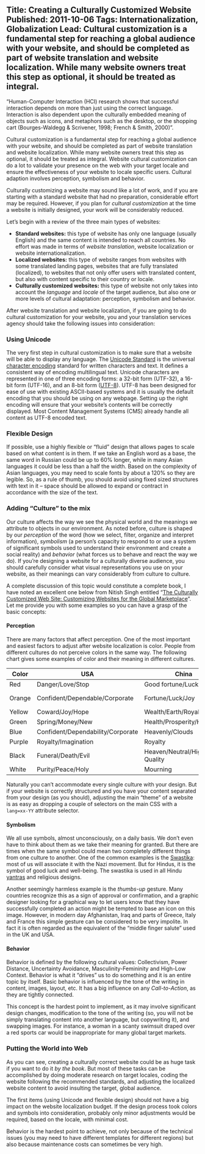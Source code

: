 Title: Creating a Culturally Customized Website
Published: 2011-10-06
Tags: Internationalization, Globalization
Lead: Cultural customization is a fundamental step for reaching a global audience with your website, and should be completed as part of website translation and website localization. While many website owners treat this step as optional, it should be treated as integral.
---
“Human-Computer Interaction (HCI) research shows that successful interaction depends on more than just using the correct language. Interaction is also dependent upon the culturally embedded meaning of objects such as icons, and metaphors such as the desktop, or the shopping cart (Bourges-Waldegg &amp; Scrivener, 1998; French &amp; Smith, 2000)”.

Cultural customization is a fundamental step for reaching a global audience with your website, and should be completed as part of website translation and website localization. While many website owners treat this step as optional, it should be treated as integral. Website cultural customization can do a lot to validate your presence on the web with your target locale and ensure the effectiveness of your website to locale specific users. Cultural adaption involves perception, symbolism and behavior.

Culturally customizing a website may sound like a lot of work, and if you are starting with a standard website that had no preparation, considerable effort may be required. However, if you plan for *cultural customization* at the time a website is initially designed, your work will be considerably reduced.

Let’s begin with a review of the three main types of websites:

* **Standard websites:** this type of website has only one language (usually English) and the same content is intended to reach all countries. No effort was made in terms of *website translation*, website localization or website internationalization.
* **Localized websites:** this type of website ranges from websites with some translated landing pages, websites that are fully translated (localized), to websites that not only offer users with translated content, but also with content specific to their country or locale.
* **Culturally customized websites:** this type of website not only takes into account the *language* and *locale* of the target audience, but also one or more levels of cultural adaptation: perception, symbolism and behavior.

After website translation and website localization, if you are going to do cultural customization for your website, you and your translation services agency should take the following issues into consideration:

### Using Unicode
The very first step in cultural customization is to make sure that a website will be able to display any language. The [Unicode Standard](http://unicode.org/standard/standard.html) is the universal [character encoding](http://en.wikipedia.org/wiki/Character_encoding) standard for written characters and text. It defines a consistent way of encoding multilingual text. Unicode characters are represented in one of three encoding forms: a 32-bit form (UTF-32), a 16-bit form (UTF-16), and an 8-bit form ([UTF-8](http://en.wikipedia.org/wiki/UTF-8)). UTF-8 has been designed for ease of use with existing ASCII-based systems and it is usually the default encoding that you should be using on any webpage. Setting up the right encoding will ensure that your website’s contents will be correctly displayed. Most Content Management Systems (CMS) already handle all content as UTF-8 encoded text.

### Flexible Design
If possible, use a highly flexible or “fluid” design that allows pages to scale based on what content is in them. If we take an English word as a base, the same word in Russian could be up to 60% longer, while in many Asian languages it could be less than a half the width. Based on the complexity of Asian languages, you may need to scale fonts by about a 120% so they are legible. So, as a rule of thumb, you should avoid using fixed sized structures with text in it – space should be allowed to expand or contract in accordance with the size of the text.

### Adding “Culture” to the mix
Our culture affects the way we see the physical world and the meanings we attribute to objects in our environment. As noted before, culture is shaped by our *perception* of the word (how we select, filter, organize and interpret information), *symbolism* (a person’s capacity to respond to or use a system of significant symbols used to understand their environment and create a social reality)
and *behavior* (what forces us to behave and react the way we do). If you’re designing a website for a culturally diverse audience, you should carefully consider what visual representations you use on your website, as their meanings can vary considerably from culture to culture.

A complete discussion of this topic would constitute a complete book, I have noted an excellent one below from Nitish Singh entitled “[The Culturally Customized Web Site: Customizing Websites for the Global Marketplace](http://www.theculturallycustomizedwebsite.com/)”. Let me provide you with some examples so you can have a grasp of the basic concepts:

#### Perception
There are many factors that affect perception. One of the most important and easiest factors to adjust after website localization is color. People from different cultures do not perceive colors in the same way. The following chart gives some examples of color and their meaning in different cultures.

<div class="culture-colors">

| Color  | USA                               | China                       | India                      | Egypt                | Japan               |
| -------| ----------------------------------| ----------------------------| ---------------------------| ---------------------| --------------------|
| Red    | Danger/Love/Stop                  | Good fortune/Luck/Joy       | Luck/Fury/Masculine        | Death                | Anger/Danger        |
| Orange | Confident/Dependable/Corporate    | Fortune/Luck/Joy            | Sacred (the Color Saffron) | Virtue/Faith/Truth   | Future/Youth/Energy |
| Yellow | Coward/Joy/Hope                   | Wealth/Earth/Royal          | Celebration                | Mourning             | Grace/Nobility      |
| Green  | Spring/Money/New                  | Health/Prosperity/Harmony   | Romance/New/Harvest        | Happiness/Prosperity | Eternal life        |
| Blue   | Confident/Dependability/Corporate | Heavenly/Clouds             | Mourning/Disgust/Chilling  | Virtue/Faith/Truth   | Villainy            |
| Purple | Royalty/Imagination               | Royalty                     | Unhappiness                | Virtue               | Wealth              |
| Black  | Funeral/Death/Evil                | Heaven/Neutral/High Quality | Evil                       | Death                | Evil                |
| White  | Purity/Peace/Holy                 | Mourning                    | Fun/Serenity/Harmony       | Joy                  | Purity/Holiness     |

</div>

Naturally you can’t accommodate every single culture with your design. But if your website is correctly structured and you have your content separated from your design (as you should), adjusting the main “theme” of a website is as easy as dropping a couple of selectors on the main CSS with a `lang=xx-YY` attribute selector.

#### Symbolism

We all use symbols, almost unconsciously, on a daily basis. We don’t even have to think about them as we take their meaning for granted. But there are times when the same symbol could mean two completely different things from one culture to another. One of the common examples is the [Swastika](http://history1900s.about.com/cs/swastika/a/swastikahistory.htm): most of us will associate it with the Nazi movement. But for Hindus, it is the symbol of good luck and well-being. The swastika is used in all Hindu [yantras](http://en.wikipedia.org/wiki/Yantra) and religious designs.

Another seemingly harmless example is the *thumbs-up* gesture. Many countries recognize this as a sign of approval or confirmation, and a graphic designer looking for a graphical way to let users know that they have successfully completed an action might be tempted to base an icon on this image. However, in modern day Afghanistan, Iraq and parts of Greece, Italy and France this simple gesture can be considered to be very impolite. In fact it is often regarded as the equivalent of the “middle finger salute” used in the UK and USA.

#### Behavior

Behavior is defined by the following cultural values: Collectivism, Power Distance, Uncertainty Avoidance, Masculinity-Femininity and High-Low Context. Behavior is what it “drives” us to do something and it is an entire topic by itself. Basic behavior is influenced by the tone of the writing in content, images, layout, etc. It has a big influence on any *Call-to-Action*, as they are tightly connected.

This concept is the hardest point to implement, as it may involve significant design changes, modification to the tone of the writing (so, you will not be simply translating content into another language, but copywriting it), and swapping images. For instance, a woman in a scanty swimsuit draped over a red sports car would be inappropriate for many global target markets.

### Putting the World into Web
As you can see, creating a culturally correct website could be as huge task if you want to do it *by the book*. But most of these tasks can be accomplished by doing moderate research on target locales, coding the website following the recommended standards, and adjusting the localized website content to avoid insulting the target, global audience.

The first items (using Unicode and flexible design) should not have a big impact on the website localization budget. If the design process took colors and symbols into consideration, probably only minor adjustments would be required, based on the locale, with minimal cost.

Behavior is the hardest point to achieve, not only because of the technical issues (you may need to have different templates for different regions) but also because maintenance costs can sometimes be very high.

